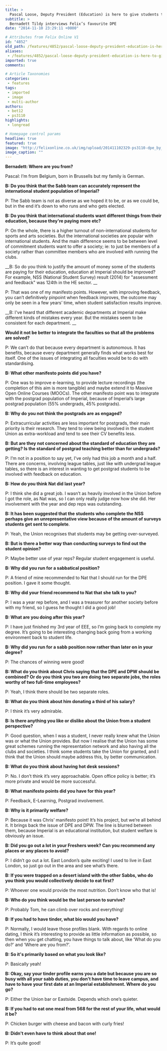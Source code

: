 ```yaml
---
title: >
  Pascal Loose, Deputy President (Education) is here to give students the satisfaction they deserve
subtitle: >
  Bernadett Tildy interviews Felix’s favourite DPE
date: "2014-11-10 23:29:11 +0000"

# Attributes from Felix Online V1
id: "4852"
old_path: /features/4852/pascal-loose-deputy-president-education-is-here-to-give-students-the-satisfaction-they-deserve
aliases:
 - /features/4852/pascal-loose-deputy-president-education-is-here-to-give-students-the-satisfaction-they-deserve
imported: true
comments:

# Article Taxonomies
categories:
 - features
tags:
 - imported
 - image
 - multi-author
authors:
 - bet12
 - ps3110
highlights:
 - longread

# Homepage control params
headline: true
featured: true
image: "http://felixonline.co.uk/img/upload/201411102329-ps3110-dpe_by_tlim-for-site.jpg"
image_caption: ""
---
```


__Bernadett: Where are you from?__

Pascal: I’m from Belgium, born in Brussells but my family is German.

__B: Do you think that the Sabb team can accurately represent the international student population of Imperial?__

P: The Sabb team is not as diverse as we hoped it to be, or as we could be, but in the end it’s down to who runs and who gets elected.

__B: Do you think that international students want different things from their education, because they're paying more etc?__

P: On the whole, there is a higher turnout of non-international students for sports and arts societies. But the international societies are popular with international students. And the main difference seems to be between level of commitment students want to offer a society; ie: to just be members of a society rather than committee members who are involved with running the clubs.

__B: So do you think to justify the amount of money some of the students are paying for their education, education at Imperial should be improved? For example, NSS (National Student Survey) result (2014) for "assessment and feedback" was 124th in the HE sector. __

P: That was one of my manifesto points. However, with improving feedback, you can’t definitively pinpoint when feedback improves, the outcome may only be seen in a few years’ time, when student satisfaction results improve.

__B: I've heard that different academic departments at Imperial make different kinds of mistakes every year. But the mistakes seem to be consistent for each department. __

__Would it not be better to integrate the faculties so that all the problems are solved?__

P: We can’t do that because every department is autonomous. It has benefits, because every department generally finds what works best for itself. One of the issues of integrating all faculties would be to do with standardising.

__B: What other manifesto points did you have?__

P: One was to improve e-learning, to provide lecture recordings (the completion of this aim is more tangible) and maybe extend it to Massive Open Online Courses (MOOCs). The other manifesto point was to integrate with the postgrad population of Imperial, because of Imperial’s large postgrad population (55% undergrads, 45% postgrads).

__B: Why do you not think the postgrads are as engaged?__

P: Extracurricular activities are less important for postgrads, their main priority is their research. They tend to view being involved in the student Union as extra-workload and tend to see their CV benefits less.

__B: But are they not concerned about the standard of education they are getting? Is the standard of postgrad teaching better than for undergrads?__

P: I’m not in a position to say yet, I’ve only had this job a month and a half. There are concerns, involving league tables, just like with undergrad league tables, so there is an interest in wanting to get postgrad students to be involved with feedback on education.

__B: How do you think Nat did last year?__

P: I think she did a great job. I wasn’t as heavily involved in the Union before I got the role, as Nat was, so I can only really judge now how she did. Her involvement with the year and dep reps was outstanding.

__B: It has been suggested that the students who complete the NSS perhaps give an unrepresentative view because of the amount of surveys students get sent to complete__.

P: Yeah, the Union recognises that students may be getting over-surveyed.

__B: But is there a better way than conducting surveys to find out the student opinion?__

P: Maybe better use of year reps? Regular student engagement is useful.

__B: Why did you run for a sabbatical position?__

P: A friend of mine recommended to Nat that I should run for the DPE position. I gave it some thought.

__B: Why did your friend recommend to Nat that she talk to you?__

P: I was a year rep before, and I was a treasurer for another society before with my friend, so I guess he thought I did a good job!

__B: What are you doing after this year?__

P: I have just finished my 3rd year of EEE, so I’m going back to complete my degree. It’s going to be interesting changing back going from a working environment back to student life.

__B: Why did you run for a sabb position now rather than later on in your degree?__

P: The chances of winning were good!

__B: What do you think about Chris saying that the DPE and DPW should be combined? Or do you think you two are doing two separate jobs, the roles worthy of two full-time employees?__

P: Yeah, I think there should be two separate roles.

__B: What do you think about him donating a third of his salary?__

P: I think it’s very admirable.

__B: Is there anything you like or dislike about the Union from a student perspective?__

P: Good question, when I was a student, I never really knew what the Union was or what the Union provides. But now I realise that the Union has some great schemes running the representation network and also having all the clubs and societies. I think some students take the Union for granted, and I think that the Union should maybe address this, by better communication.

__B: What do you think about having hot desk sessions?__

P: No. I don’t think it’s very approachable. Open office policy is better; it’s more private and would be more successful.

__B: What manifesto points did you have for this year?__

P: Feedback, E-Learning, Postgrad involvement.

__B: Why is it primarily welfare?__

P: Because it was Chris’ manifesto point! It’s his project, but we’re all behind it. It brings back the issue of DPE and DPW. The line is blurred between them, because Imperial is an educational institution, but student welfare is obviously an issue.

__B: Did you go out a lot in your Freshers week? Can you recommend any places or any places to avoid?__

P: I didn’t go out a lot. East London’s quite exciting! I used to live in East London, so just go out in the area and see what’s there.

__B: If you were trapped on a desert island with the other Sabbs, who do you think you would collectively decide to eat first?__

P: Whoever one would provide the most nutrition. Don’t know who that is!

__B: Who do you think would be the last person to survive?__

P: Probably Tom, he can climb over rocks and everything!

__B: If you had to have tinder, what bio would you have?__

P: Normally, I would leave those profiles blank. With regards to online dating, I think it’s interesting to provide as little information as possible, so then when you get chatting, you have things to talk about, like ‘What do you do?’ and ‘Where are you from?’.

__B: So it's primarily based on what you look like?__

P: Basically yeah!

__B: Okay, say your tinder profile earns you a date but because you are so busy with all your sabb duties, you don't have time to leave campus, and have to have your first date at an Imperial establishment. Where do you go?__

P: Either the Union bar or Eastside. Depends which one’s quieter.

__B: If you had to eat one meal from 568 for the rest of your life, what would it be?__

P: Chicken burger with cheese and bacon with curly fries!

__B: Didn't even have to think about that one!__

P: It’s quite good!
